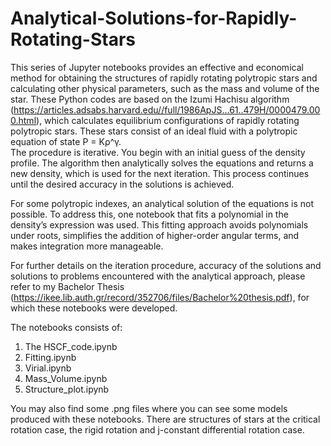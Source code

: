 # Analytical-Solutions-for-Rapidly-Rotating-Stars

This series of Jupyter notebooks provides an effective and economical method for obtaining the structures of rapidly rotating polytropic stars and calculating other physical parameters, such as the mass and volume of the star. 
These Python codes are based on the Izumi Hachisu algorithm (https://articles.adsabs.harvard.edu//full/1986ApJS...61..479H/0000479.000.html), which calculates equilibrium configurations of rapidly rotating polytropic stars. 
These stars consist of an ideal fluid with a polytropic equation of state P = Kρ^γ.  
The procedure is iterative. You begin with an initial guess of the density profile. The algorithm then analytically solves the equations and returns a new density, which is used for the next iteration. This process continues 
until the desired accuracy in the solutions is achieved.

For some polytropic indexes, an analytical solution of the equations is not possible. To address this, one notebook that fits a polynomial in the density’s expression was used. This fitting approach avoids polynomials under roots, 
simplifies the addition of higher-order angular terms, and makes integration more manageable.

For further details on the iteration procedure, accuracy of the solutions and solutions to problems encountered with the analytical approach, please refer to my Bachelor Thesis 
(https://ikee.lib.auth.gr/record/352706/files/Bachelor%20thesis.pdf), for which these notebooks were developed.

The notebooks consists of:

1. The HSCF_code.ipynb
2. Fitting.ipynb
3. Virial.ipynb
4. Mass_Volume.ipynb
5. Structure_plot.ipynb

You may also find some .png files where you can see some models produced with these notebooks. There are structures of stars at the critical rotation case, the rigid rotation and j-constant differential rotation case.
